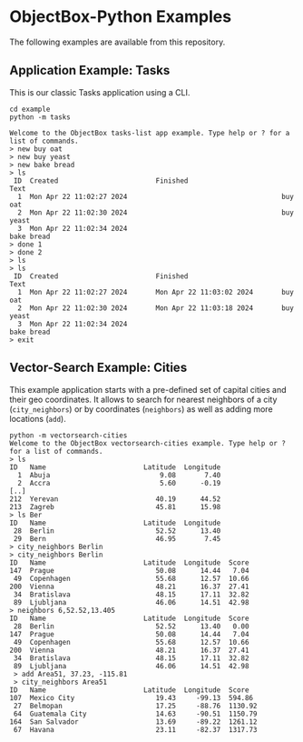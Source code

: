 # ObjectBox-Python Examples

The following examples are available from this repository.

## Application Example: Tasks

This is our classic Tasks application using a CLI.

```
cd example
python -m tasks

Welcome to the ObjectBox tasks-list app example. Type help or ? for a list of commands.
> new buy oat
> new buy yeast
> new bake bread
> ls
 ID  Created                        Finished                       Text
  1  Mon Apr 22 11:02:27 2024                                      buy oat
  2  Mon Apr 22 11:02:30 2024                                      buy yeast
  3  Mon Apr 22 11:02:34 2024                                      bake bread
> done 1
> done 2
> ls
> ls
 ID  Created                        Finished                       Text
  1  Mon Apr 22 11:02:27 2024       Mon Apr 22 11:03:02 2024       buy oat
  2  Mon Apr 22 11:02:30 2024       Mon Apr 22 11:03:18 2024       buy yeast
  3  Mon Apr 22 11:02:34 2024                                      bake bread
> exit
```

## Vector-Search Example: Cities

This example application starts with a pre-defined set of capital cities and their geo coordinates. 
It allows to search for nearest neighbors of a city (`city_neighbors`) or by coordinates (`neighbors`) as well as adding more locations (`add`).

```
python -m vectorsearch-cities
Welcome to the ObjectBox vectorsearch-cities example. Type help or ? for a list of commands.
> ls
ID   Name                        Latitude  Longitude
  1  Abuja                           9.08       7.40
  2  Accra                           5.60      -0.19
[..]
212  Yerevan                        40.19      44.52
213  Zagreb                         45.81      15.98
> ls Ber
ID   Name                        Latitude  Longitude
 28  Berlin                         52.52      13.40
 29  Bern                           46.95       7.45
> city_neighbors Berlin
> city_neighbors Berlin
ID   Name                        Latitude  Longitude  Score
147  Prague                         50.08      14.44   7.04
 49  Copenhagen                     55.68      12.57  10.66
200  Vienna                         48.21      16.37  27.41
 34  Bratislava                     48.15      17.11  32.82
 89  Ljubljana                      46.06      14.51  42.98
> neighbors 6,52.52,13.405
ID   Name                        Latitude  Longitude  Score
 28  Berlin                         52.52      13.40   0.00
147  Prague                         50.08      14.44   7.04
 49  Copenhagen                     55.68      12.57  10.66
200  Vienna                         48.21      16.37  27.41
 34  Bratislava                     48.15      17.11  32.82
 89  Ljubljana                      46.06      14.51  42.98
 > add Area51, 37.23, -115.81
 > city_neighbors Area51
ID   Name                        Latitude  Longitude  Score
107  Mexico City                    19.43     -99.13  594.86
 27  Belmopan                       17.25     -88.76  1130.92
 64  Guatemala City                 14.63     -90.51  1150.79
164  San Salvador                   13.69     -89.22  1261.12
 67  Havana                         23.11     -82.37  1317.73
```
